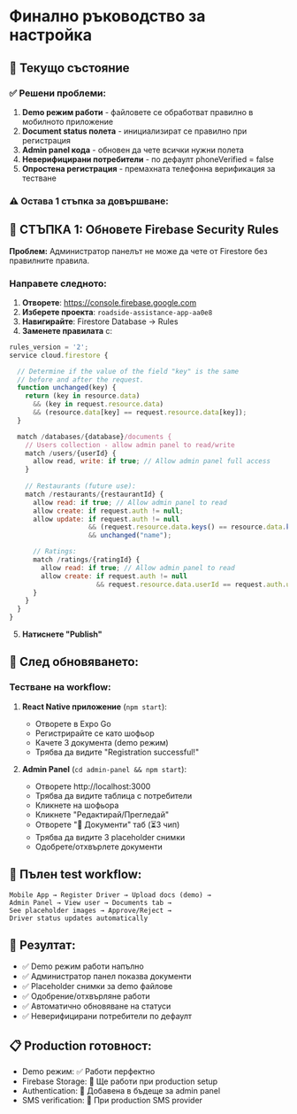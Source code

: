 # Финално ръководство за настройка

## 🚀 Текущо състояние

### ✅ Решени проблеми:
1. **Demo режим работи** - файловете се обработват правилно в мобилното приложение
2. **Document status полета** - инициализират се правилно при регистрация
3. **Admin panel кода** - обновен да чете всички нужни полета
4. **Неверифицирани потребители** - по дефаулт phoneVerified = false
5. **Опростена регистрация** - премахната телефонна верификация за тестване

### ⚠️ Остава 1 стъпка за довършване:

## 🔧 СТЪПКА 1: Обновете Firebase Security Rules

**Проблем:** Администратор панелът не може да чете от Firestore без правилните правила.

### **Направете следното:**

1. **Отворете**: https://console.firebase.google.com
2. **Изберете проекта**: `roadside-assistance-app-aa0e8`
3. **Навигирайте**: Firestore Database → Rules
4. **Заменете правилата** с:

```javascript
rules_version = '2';
service cloud.firestore {

  // Determine if the value of the field "key" is the same
  // before and after the request.
  function unchanged(key) {
    return (key in resource.data)
      && (key in request.resource.data)
      && (resource.data[key] == request.resource.data[key]);
  }

  match /databases/{database}/documents {
    // Users collection - allow admin panel to read/write
    match /users/{userId} {
      allow read, write: if true; // Allow admin panel full access
    }
    
    // Restaurants (future use):
    match /restaurants/{restaurantId} {
      allow read: if true; // Allow admin panel to read
      allow create: if request.auth != null;
      allow update: if request.auth != null
                    && (request.resource.data.keys() == resource.data.keys())
                    && unchanged("name");

      // Ratings:
      match /ratings/{ratingId} {
        allow read: if true; // Allow admin panel to read
        allow create: if request.auth != null
                      && request.resource.data.userId == request.auth.uid;
      }
    }
  }
}
```

5. **Натиснете "Publish"**

## 🎯 След обновяването:

### **Тестване на workflow:**

1. **React Native приложение** (`npm start`):
   - Отворете в Expo Go
   - Регистрирайте се като шофьор
   - Качете 3 документа (demo режим)
   - Трябва да видите "Registration successful!"

2. **Admin Panel** (`cd admin-panel && npm start`):
   - Отворете http://localhost:3000
   - Трябва да видите таблица с потребители
   - Кликнете на шофьора
   - Кликнете "Редактирай/Прегледай"
   - Отворете "📄 Документи" таб (⏳3 чип)
   - Трябва да видите 3 placeholder снимки
   - Одобрете/отхвърлете документи

## 🔄 Пълен test workflow:

```
Mobile App → Register Driver → Upload docs (demo) → 
Admin Panel → View user → Documents tab → 
See placeholder images → Approve/Reject → 
Driver status updates automatically
```

## 🎉 Резултат:
- ✅ Demo режим работи напълно
- ✅ Администратор панел показва документи  
- ✅ Placeholder снимки за demo файлове
- ✅ Одобрение/отхвърляне работи
- ✅ Автоматично обновяване на статуси
- ✅ Неверифицирани потребители по дефаулт

## 📋 Production готовност:
- Demo режим: ✅ Работи перфектно
- Firebase Storage: 🔧 Ще работи при production setup  
- Authentication: 🔧 Добавена в бъдеще за admin panel
- SMS verification: 🔧 При production SMS provider 